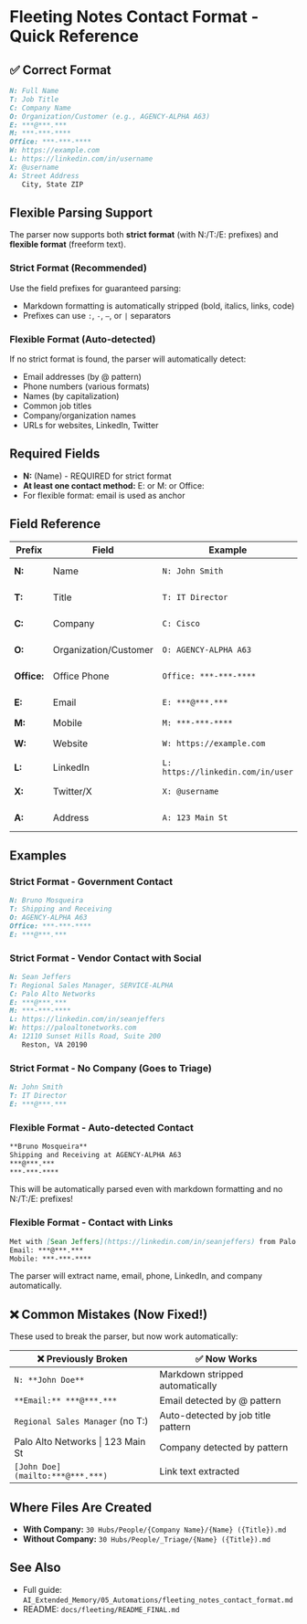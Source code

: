 # Fleeting Notes Contact Format - Quick Reference

## ✅ Correct Format

```markdown
N: Full Name
T: Job Title
C: Company Name
O: Organization/Customer (e.g., AGENCY-ALPHA A63)
E: ***@***.***
M: ***-***-****
Office: ***-***-****
W: https://example.com
L: https://linkedin.com/in/username
X: @username
A: Street Address
   City, State ZIP
```

## Flexible Parsing Support

The parser now supports both **strict format** (with N:/T:/E: prefixes) and **flexible format** (freeform text).

### Strict Format (Recommended)
Use the field prefixes for guaranteed parsing:
- Markdown formatting is automatically stripped (bold, italics, links, code)
- Prefixes can use `:`, `-`, `—`, or `|` separators

### Flexible Format (Auto-detected)
If no strict format is found, the parser will automatically detect:
- Email addresses (by @ pattern)
- Phone numbers (various formats)
- Names (by capitalization)
- Common job titles
- Company/organization names
- URLs for websites, LinkedIn, Twitter

## Required Fields
- **N:** (Name) - REQUIRED for strict format
- **At least one contact method:** E: or M: or Office:
- For flexible format: email is used as anchor

## Field Reference

| Prefix | Field | Example | Notes |
|--------|-------|---------|-------|
| **N:** | Name | `N: John Smith` | Required to start contact block |
| **T:** | Title | `T: IT Director` | Optional, appears in filename |
| **C:** | Company | `C: Cisco` | Optional, creates company folder |
| **O:** | Organization/Customer | `O: AGENCY-ALPHA A63` | Government/customer org (not phone) |
| **Office:** | Office Phone | `Office: ***-***-****` | Use full word for phone |
| **E:** | Email | `E: ***@***.***` | Multiple: separate with commas |
| **M:** | Mobile | `M: ***-***-****` | Any phone format |
| **W:** | Website | `W: https://example.com` | Company or personal website |
| **L:** | LinkedIn | `L: https://linkedin.com/in/user` | LinkedIn profile URL |
| **X:** | Twitter/X | `X: @username` | Twitter/X handle or URL |
| **A:** | Address | `A: 123 Main St` | Multi-line continues until next field |

## Examples

### Strict Format - Government Contact
```markdown
N: Bruno Mosqueira
T: Shipping and Receiving
O: AGENCY-ALPHA A63
Office: ***-***-****
E: ***@***.***
```

### Strict Format - Vendor Contact with Social
```markdown
N: Sean Jeffers
T: Regional Sales Manager, SERVICE-ALPHA
C: Palo Alto Networks
E: ***@***.***
M: ***-***-****
L: https://linkedin.com/in/seanjeffers
W: https://paloaltonetworks.com
A: 12110 Sunset Hills Road, Suite 200
   Reston, VA 20190
```

### Strict Format - No Company (Goes to Triage)
```markdown
N: John Smith
T: IT Director
E: ***@***.***
```

### Flexible Format - Auto-detected Contact
```markdown
**Bruno Mosqueira**
Shipping and Receiving at AGENCY-ALPHA A63
***@***.***
***-***-****
```
This will be automatically parsed even with markdown formatting and no N:/T:/E: prefixes!

### Flexible Format - Contact with Links
```markdown
Met with [Sean Jeffers](https://linkedin.com/in/seanjeffers) from Palo Alto Networks
Email: ***@***.***
Mobile: ***-***-****
```
The parser will extract name, email, phone, LinkedIn, and company automatically.

## ❌ Common Mistakes (Now Fixed!)

These used to break the parser, but now work automatically:

| ❌ Previously Broken | ✅ Now Works |
|---------------------|-------------|
| `N: **John Doe**` | Markdown stripped automatically |
| `**Email:** ***@***.***` | Email detected by @ pattern |
| `Regional Sales Manager` (no T:) | Auto-detected by job title pattern |
| Palo Alto Networks \| 123 Main St | Company detected by pattern |
| `[John Doe](mailto:***@***.***)` | Link text extracted |

## Where Files Are Created

- **With Company:** `30 Hubs/People/{Company Name}/{Name} ({Title}).md`
- **Without Company:** `30 Hubs/People/_Triage/{Name} ({Title}).md`

## See Also
- Full guide: `AI_Extended_Memory/05_Automations/fleeting_notes_contact_format.md`
- README: `docs/fleeting/README_FINAL.md`